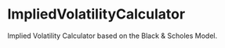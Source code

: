 # ImpliedVolatilityCalculator
Implied Volatility Calculator based on the Black &amp; Scholes Model.
